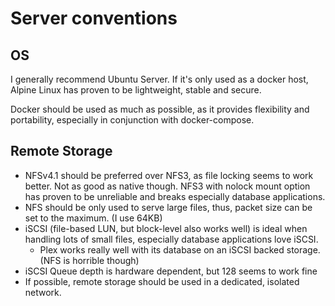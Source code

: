 # Server conventions

## OS

I generally recommend Ubuntu Server. If it's only used as a docker host, Alpine Linux has proven to be lightweight, stable and secure.

Docker should be used as much as possible, as it provides flexibility and portability, especially in conjunction with docker-compose.

## Remote Storage

- NFSv4.1 should be preferred over NFS3, as file locking seems to work better. Not as good as native though. NFS3 with nolock mount option has proven to be unreliable and breaks especially database applications.
- NFS should be only used to serve large files, thus, packet size can be set to the maximum. (I use 64KB)
- iSCSI (file-based LUN, but block-level also works well) is ideal when handling lots of small files, especially database applications love iSCSI.
  - Plex works really well with its database on an iSCSI backed storage. (NFS is horrible though)
- iSCSI Queue depth is hardware dependent, but 128 seems to work fine
- If possible, remote storage should be used in a dedicated, isolated network.
